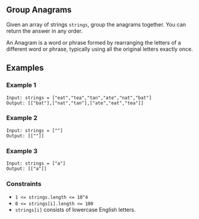 ## Group Anagrams

Given an array of strings `strings`, group the anagrams together. You can return the answer in any order.

An Anagram is a word or phrase formed by rearranging the letters of a different word or phrase, typically using all the original letters exactly once.

## Examples

### Example 1
```
Input: strings = ["eat","tea","tan","ate","nat","bat"]
Output: [["bat"],["nat","tan"],["ate","eat","tea"]]
```

### Example 2
```
Input: strings = [""]
Output: [[""]]
```

### Example 3
```
Input: strings = ["a"]
Output: [["a"]]
```

### Constraints
- `1 <= strings.length <= 10^4`
- `0 <= strings[i].length <= 100`
- `strings[i]` consists of lowercase English letters.
